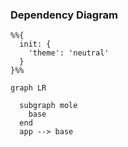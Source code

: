 
### Dependency Diagram

```mermaid
%%{
  init: {
    'theme': 'neutral'
  }
}%%

graph LR

  subgraph mole
    base
  end
  app --> base

```